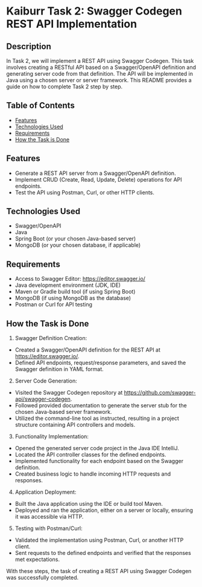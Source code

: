 # Kaiburr Task 2: Swagger Codegen REST API Implementation

## Description
In Task 2, we will implement a REST API using Swagger Codegen. This task involves creating a RESTful API based on a Swagger/OpenAPI definition and generating server code from that definition. The API will be implemented in Java using a chosen server or server framework. This README provides a guide on how to complete Task 2 step by step.

## Table of Contents
- [Features](#features)
- [Technologies Used](#technologies-used)
- [Requirements](#requirements)
- [How the Task is Done](#how-the-task-is-done)

## Features
- Generate a REST API server from a Swagger/OpenAPI definition.
- Implement CRUD (Create, Read, Update, Delete) operations for API endpoints.
- Test the API using Postman, Curl, or other HTTP clients.

## Technologies Used
- Swagger/OpenAPI
- Java
- Spring Boot (or your chosen Java-based server)
- MongoDB (or your chosen database, if applicable)

## Requirements
- Access to Swagger Editor: https://editor.swagger.io/
- Java development environment (JDK, IDE)
- Maven or Gradle build tool (if using Spring Boot)
- MongoDB (if using MongoDB as the database)
- Postman or Curl for API testing

## How the Task is Done

1. Swagger Definition Creation:

- Created a Swagger/OpenAPI definition for the REST API at https://editor.swagger.io/.
- Defined API endpoints, request/response parameters, and saved the Swagger definition in YAML format.

2. Server Code Generation:

- Visited the Swagger Codegen repository at https://github.com/swagger-api/swagger-codegen.
- Followed provided documentation to generate the server stub for the chosen Java-based server framework.
- Utilized the command-line tool as instructed, resulting in a project structure containing API controllers and models.

3. Functionality Implementation:

- Opened the generated server code project in the Java IDE IntelliJ.
- Located the API controller classes for the defined endpoints.
- Implemented functionality for each endpoint based on the Swagger definition.
- Created business logic to handle incoming HTTP requests and responses.

4. Application Deployment:

- Built the Java application using the IDE or build tool Maven.
- Deployed and ran the application, either on a server or locally, ensuring it was accessible via HTTP.

5. Testing with Postman/Curl:

- Validated the implementation using Postman, Curl, or another HTTP client.
- Sent requests to the defined endpoints and verified that the responses met expectations.

With these steps, the task of creating a REST API using Swagger Codegen was successfully completed.
